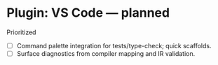 # Plugin: VS Code — planned

Prioritized

- [ ] Command palette integration for tests/type-check; quick scaffolds.
- [ ] Surface diagnostics from compiler mapping and IR validation.
